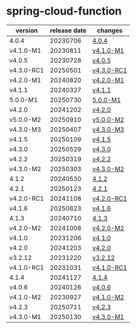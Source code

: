 # spring-cloud-function	


|version|release date|changes|
|---|---|---|
|4.0.4|20230706|[4.0.4](./4.0.4-20230706.md)|
|v4.1.0-M1|20230811|[v4.1.0-M1](./v4.1.0-M1-20230811.md)|
|v4.0.5|20230728|[v4.0.5](./v4.0.5-20230728.md)|
|v4.3.0-RC1|20250501|[v4.3.0-RC1](./v4.3.0-RC1-20250501.md)|
|v4.2.0-M1|20240820|[v4.2.0-M1](./v4.2.0-M1-20240820.md)|
|v4.1.1|20240327|[v4.1.1](./v4.1.1-20240327.md)|
|5.0.0-M1|20250730|[5.0.0-M1](./5.0.0-M1-20250730.md)|
|v4.2.0|20241202|[v4.2.0](./v4.2.0-20241202.md)|
|v5.0.0-M2|20250910|[v5.0.0-M2](./v5.0.0-M2-20250910.md)|
|v4.3.0-M3|20250407|[v4.3.0-M3](./v4.3.0-M3-20250407.md)|
|v4.1.5|20250109|[v4.1.5](./v4.1.5-20250109.md)|
|v4.3.0|20250529|[v4.3.0](./v4.3.0-20250529.md)|
|v4.2.2|20250319|[v4.2.2](./v4.2.2-20250319.md)|
|v4.3.0-M2|20250303|[v4.3.0-M2](./v4.3.0-M2-20250303.md)|
|4.1.2|20240530|[4.1.2](./4.1.2-20240530.md)|
|4.2.1|20250123|[4.2.1](./4.2.1-20250123.md)|
|v4.2.0-RC1|20241108|[v4.2.0-RC1](./v4.2.0-RC1-20241108.md)|
|v4.1.6|20250623|[v4.1.6](./v4.1.6-20250623.md)|
|4.1.3|20240710|[4.1.3](./4.1.3-20240710.md)|
|v4.2.0-M2|20241008|[v4.2.0-M2](./v4.2.0-M2-20241008.md)|
|v4.1.0|20231206|[v4.1.0](./v4.1.0-20231206.md)|
|v4.2.0|20241203|[v4.2.0](./v4.2.0-20241203.md)|
|v3.2.12|20231220|[v3.2.12](./v3.2.12-20231220.md)|
|v4.1.0-RC1|20231031|[v4.1.0-RC1](./v4.1.0-RC1-20231031.md)|
|4.1.4|20241127|[4.1.4](./4.1.4-20241127.md)|
|v4.0.6|20240126|[v4.0.6](./v4.0.6-20240126.md)|
|v4.1.0-M2|20230927|[v4.1.0-M2](./v4.1.0-M2-20230927.md)|
|v4.2.3|20250711|[v4.2.3](./v4.2.3-20250711.md)|
|v4.3.0-M1|20250130|[v4.3.0-M1](./v4.3.0-M1-20250130.md)|
